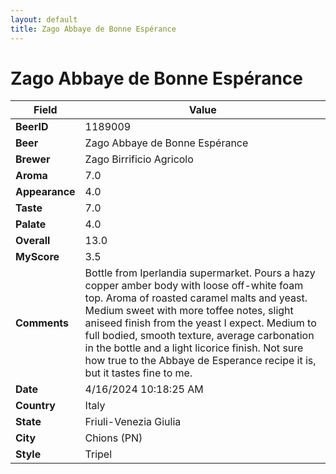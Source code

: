 ```yaml
---
layout: default
title: Zago Abbaye de Bonne Espérance
---
```


# Zago Abbaye de Bonne Espérance

| Field         | Value     |
|---------------|-----------|
| **BeerID** | 1189009 |
| **Beer** | Zago Abbaye de Bonne Espérance |
| **Brewer** | Zago Birrificio Agricolo |
| **Aroma** | 7.0 |
| **Appearance** | 4.0 |
| **Taste** | 7.0 |
| **Palate** | 4.0 |
| **Overall** | 13.0 |
| **MyScore** | 3.5 |
| **Comments** | Bottle from Iperlandia supermarket. Pours a hazy copper amber body with loose off-white foam top. Aroma of roasted caramel malts and yeast. Medium sweet with more toffee notes, slight aniseed finish from the yeast I expect. Medium to full bodied, smooth texture, average carbonation in the bottle and a light licorice finish. Not sure how true to the Abbaye de Esperance recipe it is, but it tastes fine to me. |
| **Date** | 4/16/2024 10:18:25 AM |
| **Country** | Italy |
| **State** | Friuli-Venezia Giulia |
| **City** | Chions &#40;PN&#41; |
| **Style** | Tripel |
